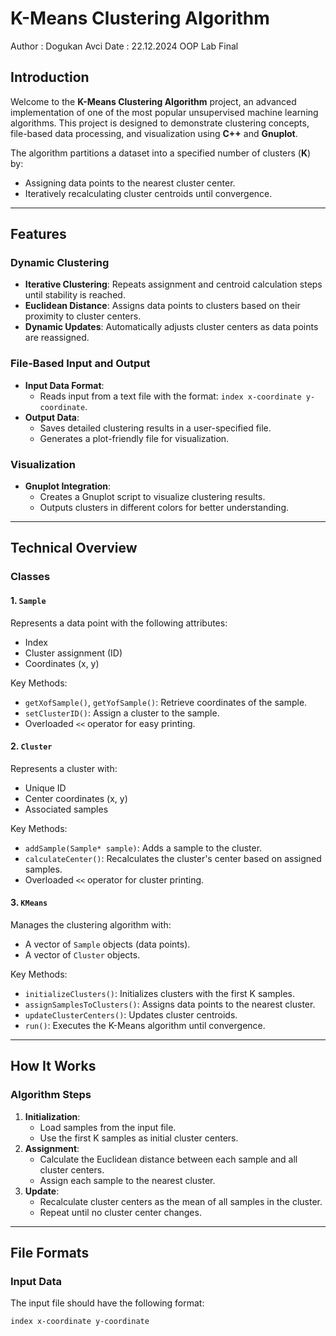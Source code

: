 # K-Means Clustering Algorithm

Author : Dogukan Avci
Date : 22.12.2024
OOP Lab Final

## Introduction
Welcome to the **K-Means Clustering Algorithm** project, an advanced implementation of one of the most popular unsupervised machine learning algorithms. This project is designed to demonstrate clustering concepts, file-based data processing, and visualization using **C++** and **Gnuplot**.

The algorithm partitions a dataset into a specified number of clusters (**K**) by:
- Assigning data points to the nearest cluster center.
- Iteratively recalculating cluster centroids until convergence.

---

## Features
### Dynamic Clustering
- **Iterative Clustering**: Repeats assignment and centroid calculation steps until stability is reached.
- **Euclidean Distance**: Assigns data points to clusters based on their proximity to cluster centers.
- **Dynamic Updates**: Automatically adjusts cluster centers as data points are reassigned.

### File-Based Input and Output
- **Input Data Format**:
  - Reads input from a text file with the format: `index x-coordinate y-coordinate`.
- **Output Data**:
  - Saves detailed clustering results in a user-specified file.
  - Generates a plot-friendly file for visualization.

### Visualization
- **Gnuplot Integration**:
  - Creates a Gnuplot script to visualize clustering results.
  - Outputs clusters in different colors for better understanding.

---

## Technical Overview
### Classes
#### 1. `Sample`
Represents a data point with the following attributes:
- Index
- Cluster assignment (ID)
- Coordinates (x, y)

Key Methods:
- `getXofSample()`, `getYofSample()`: Retrieve coordinates of the sample.
- `setClusterID()`: Assign a cluster to the sample.
- Overloaded `<<` operator for easy printing.

#### 2. `Cluster`
Represents a cluster with:
- Unique ID
- Center coordinates (x, y)
- Associated samples

Key Methods:
- `addSample(Sample* sample)`: Adds a sample to the cluster.
- `calculateCenter()`: Recalculates the cluster's center based on assigned samples.
- Overloaded `<<` operator for cluster printing.

#### 3. `KMeans`
Manages the clustering algorithm with:
- A vector of `Sample` objects (data points).
- A vector of `Cluster` objects.

Key Methods:
- `initializeClusters()`: Initializes clusters with the first K samples.
- `assignSamplesToClusters()`: Assigns data points to the nearest cluster.
- `updateClusterCenters()`: Updates cluster centroids.
- `run()`: Executes the K-Means algorithm until convergence.

---

## How It Works
### Algorithm Steps
1. **Initialization**:
   - Load samples from the input file.
   - Use the first K samples as initial cluster centers.
2. **Assignment**:
   - Calculate the Euclidean distance between each sample and all cluster centers.
   - Assign each sample to the nearest cluster.
3. **Update**:
   - Recalculate cluster centers as the mean of all samples in the cluster.
   - Repeat until no cluster center changes.

---

## File Formats
### Input Data
The input file should have the following format:
```plaintext
index x-coordinate y-coordinate
